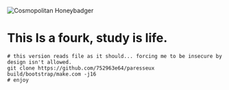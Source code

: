 ![Cosmopolitan Honeybadger](usr/share/img/honeybadger.png)

# This Is a fourk, study is life.

```shell
# this version reads file as it should... forcing me to be insecure by design isn't allowed.
git clone https://github.com/752963e64/paresseux
build/bootstrap/make.com -j16
# enjoy
```

